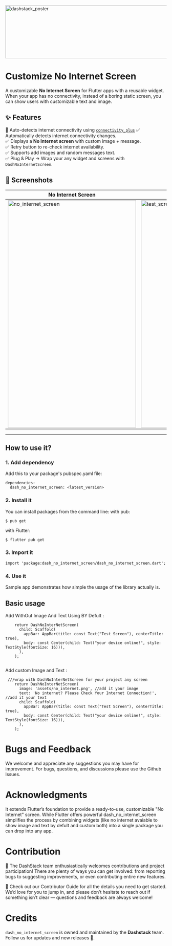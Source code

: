 
<img width="1860" height="166" alt="dashstack_poster" src="https://github.com/user-attachments/assets/12f83877-3a1d-4bc2-876b-c5e551acc7ca" />

#   Customize No Internet Screen 
A customizable **No Internet Screen** for Flutter apps with a reusable widget.  
When your app has no connectivity, instead of a boring static screen, you can show users with customizable text and image.

## ✨ Features
🔌 Auto-detects internet connectivity using [`connectivity_plus`](https://pub.dev/packages/connectivity_plus)
✅ Automatically detects internet connectivity changes.  
✅ Displays a **No Internet screen** with custom image + message.  
✅ Retry button to re-check internet availability.  
✅ Supports add images and random messages text.  
✅ Plug & Play → Wrap your any widget and screens with `DashNoInternetScreen`.    

## 📸 Screenshots
| No Internet Screen | Example Screen |
|--------------------|----------------|
| <img width="400" height="711" alt="no_internet_screen" src="https://github.com/user-attachments/assets/ca0139af-c384-4a61-af21-5a8568268ea8" /> | <img width="400" height="711" alt="test_screen" src="https://github.com/user-attachments/assets/a88c3f40-e99d-465e-9df5-725b61900265" /> |

---
## How to use it?

### 1. Add dependency
Add this to your package's pubspec.yaml file:
```
dependencies:
  dash_no_internet_screen: <latest_version>
  ```
### 2. Install it
You can install packages from the command line:
with pub:
```
$ pub get
```
with Flutter:
``` 
$ flutter pub get
```
### 3. Import it
```
import 'package:dash_no_internet_screen/dash_no_internet_screen.dart';
``` 
### 4. Use it
Sample app demonstrates how simple the usage of the library actually is.

## Basic usage

Add WithOut Image And Text Using BY Defult :


```
    return DashNoInterNetScreen(
      child: Scaffold(
        appBar: AppBar(title: const Text("Test Screen"), centerTitle: true),
        body: const Center(child: Text("your device online!", style: TextStyle(fontSize: 16))),
      ),
    );
  
```

Add custom Image and Text :

```
 ///wrap with DashNoInterNetScreen for your project any screen
    return DashNoInterNetScreen(
      image: 'assets/no_internet.png', //add it your image
      text: 'No internet? Please Check Your Internet Connection!', //add it your text
      child: Scaffold(
        appBar: AppBar(title: const Text("Test Screen"), centerTitle: true),
        body: const Center(child: Text("your device online!", style: TextStyle(fontSize: 16))),
      ),
    );
```

# Bugs and Feedback 

We welcome and appreciate any suggestions you may have for improvement. For bugs, questions, and discussions please use the Github Issues.

# Acknowledgments
It extends Flutter’s foundation to provide a ready-to-use, customizable "No Internet" screen. While Flutter offers powerful dash_no_internet_screen simplifies the process by combining widgets (like no internet avaiable to show image and text by defult and custom both) into a single package you can drop into any app.

# Contribution
💙 The DashStack team enthusiastically welcomes contributions and project participation!
There are plenty of ways you can get involved: from reporting bugs to suggesting improvements, or even contributing entire new features.

📖 Check out our Contributor Guide for all the details you need to get started.
We’d love for you to jump in, and please don’t hesitate to reach out if something isn’t clear — questions and feedback are always welcome!

# Credits
`dash_no_internet_screen` is owned and maintained by the **Dashstack** team.  
Follow us for updates and new releases 🚀.


